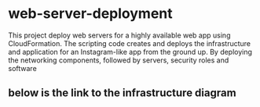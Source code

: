 # web-server-deployment
This project deploy web servers for a highly available web app using CloudFormation. The scripting code creates and deploys the infrastructure and application for an Instagram-like app from the ground up. By deploying the networking components, followed by servers, security roles and software
## below is the link to the infrastructure diagram